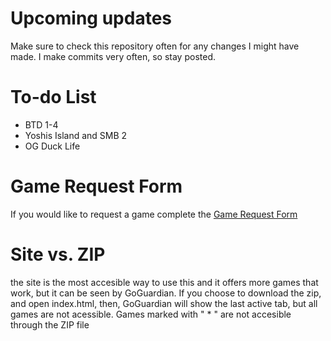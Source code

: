 # Upcoming updates
Make sure to check this repository often for any changes I might have made. I make commits very often, so stay posted.

# To-do List
- BTD 1-4
- Yoshis Island and SMB 2
- OG Duck Life
  
# Game Request Form
If you would like to request a game complete the [Game Request Form](https://forms.gle/uicJnrD2XpBhEM9Y8)

# Site vs. ZIP
the site is the most accesible way to use this and it offers more games that work, but it can be seen by GoGuardian. If you choose to download the zip, and open index.html, then, GoGuardian will show the last active tab, but all games are not acessible. Games marked with " * " are not accesible through the ZIP file
